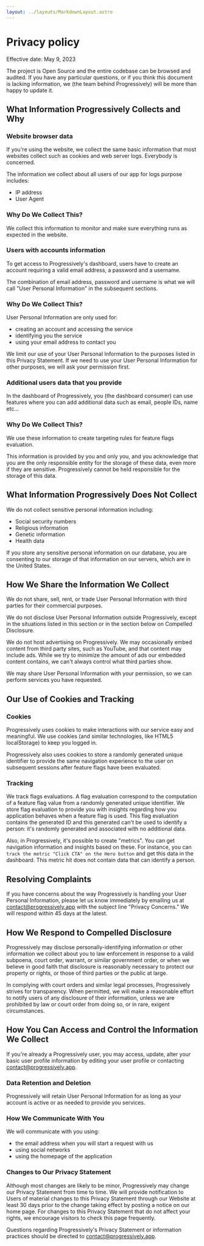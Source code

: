```yaml
---
layout: ../layouts/MarkdownLayout.astro
---
```


# Privacy policy

Effective date: May 9, 2023

The project is Open Source and the entire codebase can be browsed and audited. If you have any particular questions, or if you think this document is lacking information, we (the team behind Progressively) will be more than happy to update it.

## What Information Progressively Collects and Why

### Website browser data

If you're using the website, we collect the same basic information that most websites collect such as cookies and web server logs. Everybody is concerned.

The information we collect about all users of our app for logs purpose includes:

- IP address
- User Agent

### Why Do We Collect This?

We collect this information to monitor and make sure everything runs as expected in the website.

### Users with accounts information

To get access to Progressively's dashboard, users have to create an account requiring a valid email address, a password and a username.

The combination of email address, password and username is what we will call "User Personal Information" in the subsequent sections.

### Why Do We Collect This?

User Personal Information are only used for:

- creating an account and accessing the service
- identifying you the service
- using your email address to contact you

We limit our use of your User Personal Information to the purposes listed in this Privacy Statement. If we need to use your User Personal Information for other purposes, we will ask your permission first.

### Additional users data that you provide

In the dashboard of Progressively, you (the dashboard consumer) can use features where you can add additional data such as email, people IDs, name etc...

### Why Do We Collect This?

We use these information to create targeting rules for feature flags evaluation.

This information is provided by you and only you, and you acknowledge that you are the only responsible entity for the storage of these data, even more if they are sensitive. Progressively cannot be held responsible for the storage of this data.

## What Information Progressively Does Not Collect

We do not collect sensitive personal information including:

- Social security numbers
- Religious information
- Genetic information
- Health data

If you store any sensitive personal information on our database, you are consenting to our storage of that information on our servers, which are in the United States.

## How We Share the Information We Collect

We do not share, sell, rent, or trade User Personal Information with third parties for their commercial purposes.

We do not disclose User Personal Information outside Progressively, except in the situations listed in this section or in the section below on Compelled Disclosure.

We do not host advertising on Progressively. We may occasionally embed content from third party sites, such as YouTube, and that content may include ads. While we try to minimize the amount of ads our embedded content contains, we can't always control what third parties show.

We may share User Personal Information with your permission, so we can perform services you have requested.

## Our Use of Cookies and Tracking

### Cookies

Progressively uses cookies to make interactions with our service easy and meaningful. We use cookies (and similar technologies, like HTML5 localStorage) to keep you logged in.

Progressively also uses cookies to store a randomly generated unique identifier to provide the same navigation experience to the user on subsequent sessions after feature flags have been evaluated.

### Tracking

We track flags evaluations. A flag evaluation correspond to the computation of a feature flag value from a randomly generated unique identifier. We store flag evaluation to provide you with insights regarding how you application behaves when a feature flag is used. This flag evaluation contains the generated ID and this generated can't be used to identify a person: it's randomly generated and associated with no additional data.

Also, in Progressively, it's possible to create "metrics". You can get navigation information and insights based on these. For instance, you can `track the metric "Click CTA" on the Hero button` and get this data in the dashboard. This metric hit does not contain data that can identify a person.

## Resolving Complaints

If you have concerns about the way Progressively is handling your User Personal Information, please let us know immediately by emailing us at contact@progressively.app with the subject line "Privacy Concerns." We will respond within 45 days at the latest.

## How We Respond to Compelled Disclosure

Progressively may disclose personally-identifying information or other information we collect about you to law enforcement in response to a valid subpoena, court order, warrant, or similar government order, or when we believe in good faith that disclosure is reasonably necessary to protect our property or rights, or those of third parties or the public at large.

In complying with court orders and similar legal processes, Progressively strives for transparency. When permitted, we will make a reasonable effort to notify users of any disclosure of their information, unless we are prohibited by law or court order from doing so, or in rare, exigent circumstances.

## How You Can Access and Control the Information We Collect

If you're already a Progressively user, you may access, update, alter your basic user profile information by editing your user profile or contacting contact@progressively.app.

### Data Retention and Deletion

Progressively will retain User Personal Information for as long as your account is active or as needed to provide you services.

### How We Communicate With You

We will communicate with you using:

- the email address when you will start a request with us
- using social networks
- using the homepage of the application

### Changes to Our Privacy Statement

Although most changes are likely to be minor, Progressively may change our Privacy Statement from time to time. We will provide notification to Users of material changes to this Privacy Statement through our Website at least 30 days prior to the change taking effect by posting a notice on our home page. For changes to this Privacy Statement that do not affect your rights, we encourage visitors to check this page frequently.

Questions regarding Progressively's Privacy Statement or information practices should be directed to contact@progressively.app.
